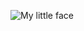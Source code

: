 
![My little face](https://user-images.githubusercontent.com/89835368/136651635-77f9cdfc-c768-4b09-a705-8ee705d521ca.JPG)
